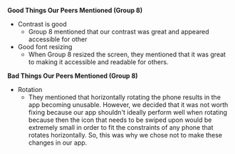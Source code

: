 **Good Things Our Peers Mentioned (Group 8)**
- Contrast is good
  - Group 8 mentioned that our contrast was great and appeared accessible for other
- Good font resizing
  - When Group 8 resized the screen, they mentioned that it was great to making it accessible and readable for others.

**Bad Things Our Peers Mentioned (Group 8)**
- Rotation
  - They mentioned that horizontally rotating the phone results in the app becoming unusable. However, we decided that it was not worth fixing because our app shouldn't ideally perform well when rotating because then the icon that needs to be swiped upon would be extremely small in order to fit the constraints of any phone that rotates horizontally. So, this was why we chose not to make these changes in our app.